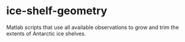 # ice-shelf-geometry
  Matlab scripts that use all available observations to grow and trim the extents of Antarctic ice shelves.

